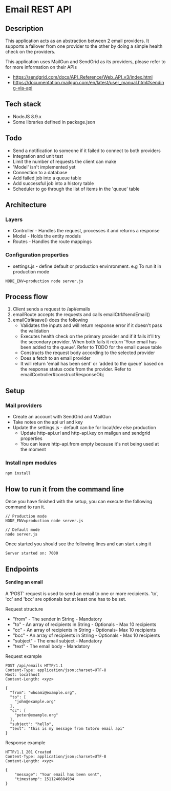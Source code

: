 # Email REST API

## Description
This application acts as an abstraction between 2 email providers.
It supports a failover from one provider to the other by doing a simple health check on the providers.

This application uses MailGun and SendGrid as its providers, please refer to for more information on their APIs

* https://sendgrid.com/docs/API_Reference/Web_API_v3/index.html
* https://documentation.mailgun.com/en/latest/user_manual.html#sending-via-api

## Tech stack
* NodeJS 8.9.x
* Some libraries defined in package.json



## Todo
* Send a notification to someone if it failed to connect to both providers
* Integration and unit test
* Limit the number of requests the client can make
* 'Model' isn't implemented yet
* Connection to a database
* Add failed job into a queue table
* Add successful job into a history table
* Scheduler to go through the list of items in the 'queue' table



## Architecture

### Layers
* Controller - Handles the request, processes it and returns a response
* Model - Holds the entity models
* Routes - Handles the route mappings

### Configuration properties
* settings.js - define default or production envinronment. e.g To run it in production mode
```text
NODE_ENV=production node server.js
```


## Process flow
1. Client sends a request to /api/emails
2. emailRoute accepts the requests and calls emailCtrl#sendEmail()
3. emailCtrl#save() does the following
    * Validates the inputs and will return response error if it doesn't pass the validation
    * Executes health check on the primary provider and if it fails it'll try the secondary provider. When both fails it return 'Your email has been added to the queue'. Refer to TODO for the email queue table
    * Constructs the request body according to the selected provider
    * Does a fetch to an email provider
    * It will return 'email has been sent' or 'added to the queue' based on the response status code from the provider. Refer to emailController#constructResponseObj



## Setup

### Mail providers
* Create an account with SendGrid and MailGun
* Take notes on the api url and key
* Update the settings.js - default can be for local/dev else production
    * Update http-api.url and http-api.key on mailgun and sendgrid properties
    * You can leave http-api.from empty because it's not being used at the moment

### Install npm modules
```text
npm install
```

## How to run it from the command line

Once you have finished with the setup, you can execute the following command to run it.


```text
// Production mode
NODE_ENV=production node server.js

// Default mode
node server.js
```

Once started you should see the following lines and can start using it
```text
Server started on: 7000
```



## Endpoints
#### Sending an email
A 'POST' request is used to send an email to one or more recipients. 'to', 'cc' and 'bcc' are optionals but at least one has to be set.

Request structure

* "from" - The sender in String - Mandatory
* "to" - An array of recipients in String - Optionals - Max 10 recipients
* "cc" - An array of recipients in String - Optionals- Max 10 recipients
* "bcc" - An array of recipients in String - Optionals - Max 10 recipients
* "subject" - The email subject - Mandatory
* "text" - The email body - Mandatory

Request example

```text
POST /api/emails HTTP/1.1
Content-Type: application/json;charset=UTF-8
Host: localhost
Content-Length: <xyz>

{
  "from": "whoami@example.org",
  "to": [
    "john@example.org"
  ],
  "cc": [
	"peter@example.org"
  ],
  "subject": "hello",
  "text": "this is my message from totoro email api"
}
```

Response example
```text
HTTP/1.1 201 Created
Content-Type: application/json;charset=UTF-8
Content-Length: <xyz>

{
	"message": "Your email has been sent",
	"timestamp": 1511240884934
}
```
